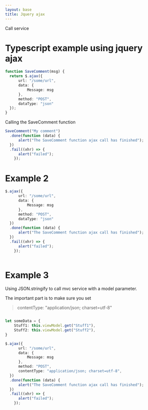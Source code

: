 ```yaml
---
layout: base
title: Jquery ajax
---
```


Call service

# Typescript example using jquery ajax

```typescript
function SaveComment(msg) {
  return $.ajax({
      url: "/some/url",
      data: {
          Message: msg
      },
      method: "POST",
      dataType: "json"
  });
}
```

Calling the SaveComment function

```javascript
SaveComment("My comment")
  .done(function (data) {
      alert("The SaveComment function ajax call has finished");
  })
  .fail((xhr) => {
      alert("failed");
    });
```


# Example 2

```typescript
$.ajax({
      url: "/some/url",
      data: {
          Message: msg
      },
      method: "POST",
      dataType: "json"
  })
  .done(function (data) {
      alert("The SaveComment function ajax call has finished");
  })
  .fail((xhr) => {
      alert("failed");
    });
  
```

# Example 3

Using JSON.stringify to call mvc service with a model parameter.

The important part is to make sure you set

> contentType: "application/json; charset=utf-8"

```typescript

let someData = {
    Stuff1: this.viewModel.get("Stuff1"),
    Stuff2: this.viewModel.get("Stuff2"),
}

$.ajax({
      url: "/some/url",
      data: {
          Message: msg
      },
      method: "POST",
      contentType: "application/json; charset=utf-8",
  })
  .done(function (data) {
      alert("The SaveComment function ajax call has finished");
  })
  .fail((xhr) => {
      alert("failed");
    });
  
```

